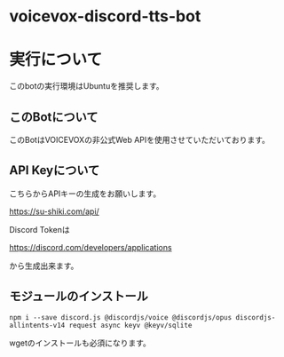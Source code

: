 # voicevox-discord-tts-bot


# 実行について
このbotの実行環境はUbuntuを推奨します。
## このBotについて
このBotはVOICEVOXの非公式Web APIを使用させていただいております。
## API Keyについて
こちらからAPIキーの生成をお願いします。

https://su-shiki.com/api/

Discord Tokenは

https://discord.com/developers/applications

から生成出来ます。
## モジュールのインストール
```
npm i --save discord.js @discordjs/voice @discordjs/opus discordjs-allintents-v14 request async keyv @keyv/sqlite
```
wgetのインストールも必須になります。
